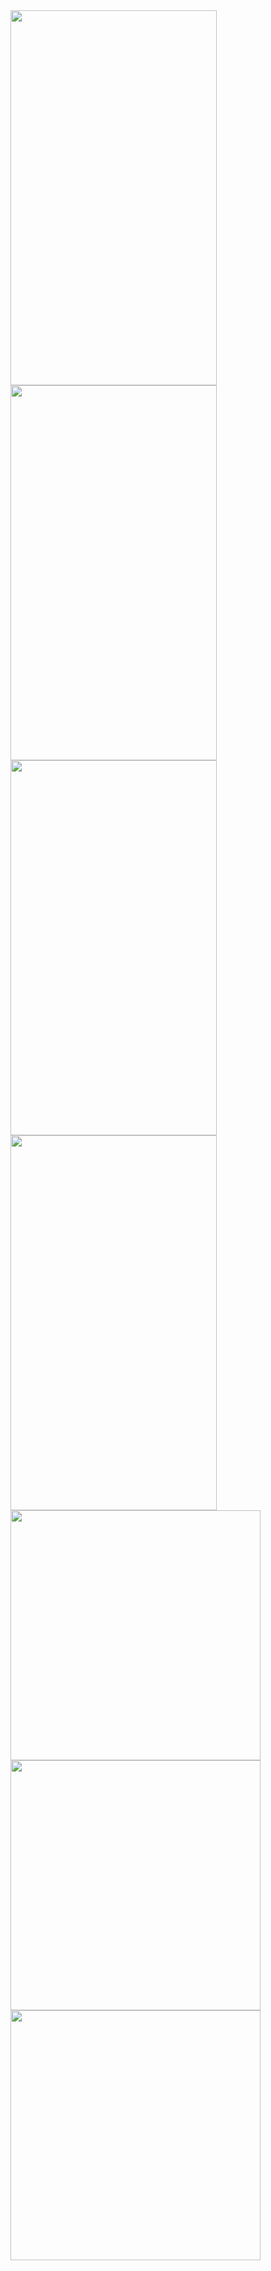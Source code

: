 <img src="https://github.com/user-attachments/assets/d9cb90ea-45bc-4efe-b0f3-4b640487b7f4" width="330" height="600">
<img src="https://github.com/user-attachments/assets/05ec9f3a-376c-4427-a7ac-fce280f54e17" width="330" height="600">
<img src="https://github.com/user-attachments/assets/33a83bb2-1387-4a38-bd3b-5e109ad44660" width="330" height="600">
<img src="https://github.com/user-attachments/assets/4d5a2244-e2b4-4f84-80d5-1115675cb85d" width="330" height="600">
<img src="https://github.com/user-attachments/assets/815790fe-8f74-4173-8e72-35ce1256cf51" width="400" height="400">
<img src="https://github.com/user-attachments/assets/8b77c8cc-687d-40e0-aefe-dc1114679ba6" width="400" height="400">
<img src="https://github.com/user-attachments/assets/9c11112c-1182-48d5-a5de-ea871cf8fe84" width="400" height="400">

